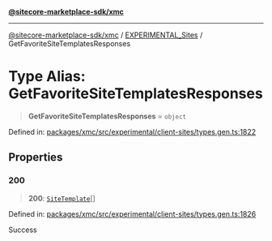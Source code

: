 [**@sitecore-marketplace-sdk/xmc**](../../../../README.md)

***

[@sitecore-marketplace-sdk/xmc](../../../../README.md) / [EXPERIMENTAL\_Sites](../README.md) / GetFavoriteSiteTemplatesResponses

# Type Alias: GetFavoriteSiteTemplatesResponses

> **GetFavoriteSiteTemplatesResponses** = `object`

Defined in: [packages/xmc/src/experimental/client-sites/types.gen.ts:1822](https://github.com/Sitecore/marketplace-sdk/blob/main/packages/xmc/src/experimental/client-sites/types.gen.ts#L1822)

## Properties

### 200

> **200**: [`SiteTemplate`](SiteTemplate.md)[]

Defined in: [packages/xmc/src/experimental/client-sites/types.gen.ts:1826](https://github.com/Sitecore/marketplace-sdk/blob/main/packages/xmc/src/experimental/client-sites/types.gen.ts#L1826)

Success
